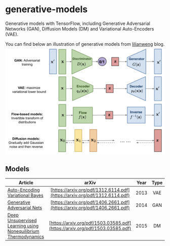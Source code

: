 # generative-models
Generative models with TensorFlow, including Generative Adversarial Networks (GAN), Diffusion Models (DM) and Variational Auto-Encoders (VAE).


You can find below an illustration of generative models from [lilianweng](https://lilianweng.github.io/posts/2021-07-11-diffusion-models/) blog.
![alt text](inputs/generative_models.png "Generative models")


## Models
| Article | arXiv | Year |  Type |
|---    |:-:    |:-:    |:-:    |
| [Auto-Encoding Variational Bayes](src/vae/auto-encoding-variational-bayes) | [https://arxiv.org/pdf/1312.6114.pdf](https://arxiv.org/pdf/1312.6114.pdf) | 2013 | VAE |
| [Generative Adversarial Nets](src/gan/generative-adversarial-nets) | [https://arxiv.org/pdf/1406.2661.pdf](https://arxiv.org/pdf/1406.2661.pdf) | 2014 | GAN |
| [Deep Unsupervised Learning using Nonequilibrium Thermodynamics](src/diffusion/deep-unsupervised-learning-nonequilibrium-thermodynamics) | [https://arxiv.org/pdf/1503.03585.pdf](https://arxiv.org/pdf/1503.03585.pdf) | 2015 | DM |
